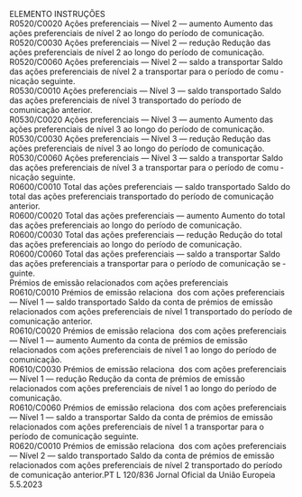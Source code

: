  
ELEMENTO  INSTRUÇÕES  
R0520/C0020  Ações preferenciais — Nível 2 
— aumento  Aumento das ações preferenciais de nível 2 ao longo do período de comunicação.  
R0520/C0030  Ações preferenciais — Nível 2 
— redução  Redução das ações preferenciais de nível 2 ao longo do período de comunicação.  
R0520/C0060  Ações preferenciais — Nível 2 
— saldo a transportar  Saldo das ações preferenciais de nível 2 a transportar para o período de comu ­
nicação seguinte.  
R0530/C0010  Ações preferenciais — Nível 3 
— saldo transportado  Saldo das ações preferenciais de nível 3 transportado do período de comunicação 
anterior.  
R0530/C0020  Ações preferenciais — Nível 3 
— aumento  Aumento das ações preferenciais de nível 3 ao longo do período de comunicação.  
R0530/C0030  Ações preferenciais — Nível 3 
— redução  Redução das ações preferenciais de nível 3 ao longo do período de comunicação.  
R0530/C0060  Ações preferenciais — Nível 3 
— saldo a transportar  Saldo das ações preferenciais de nível 3 a transportar para o período de comu ­
nicação seguinte.  
R0600/C0010  Total das ações preferenciais 
— saldo transportado  Saldo do total das ações preferenciais transportado do período de comunicação 
anterior.  
R0600/C0020  Total das ações preferenciais 
— aumento  Aumento do total das ações preferenciais ao longo do período de comunicação.  
R0600/C0030  Total das ações preferenciais 
— redução  Redução do total das ações preferenciais ao longo do período de comunicação.  
R0600/C0060  Total das ações preferenciais 
— saldo a transportar  Saldo das ações preferenciais a transportar para o período de comunicação se ­
guinte.  
Prémios de emissão relacionados com ações preferenciais  
R0610/C0010  Prémios de emissão relaciona ­
dos com ações preferenciais — 
Nível 1 — saldo transportado  Saldo da conta de prémios de emissão relacionados com ações preferenciais de 
nível 1 transportado do período de comunicação anterior.  
R0610/C0020  Prémios de emissão relaciona ­
dos com ações preferenciais — 
Nível 1 — aumento  Aumento da conta de prémios de emissão relacionados com ações preferenciais de 
nível 1 ao longo do período de comunicação.  
R0610/C0030  Prémios de emissão relaciona ­
dos com ações preferenciais — 
Nível 1 — redução  Redução da conta de prémios de emissão relacionados com ações preferenciais de 
nível 1 ao longo do período de comunicação.  
R0610/C0060  Prémios de emissão relaciona ­
dos com ações preferenciais — 
Nível 1 — saldo a transportar  Saldo da conta de prémios de emissão relacionados com ações preferenciais de 
nível 1 a transportar para o período de comunicação seguinte.  
R0620/C0010  Prémios de emissão relaciona ­
dos com ações preferenciais — 
Nível 2 — saldo transportado  Saldo da conta de prémios de emissão relacionados com ações preferenciais de 
nível 2 transportado do período de comunicação anterior.PT  L 120/836 Jornal Oficial da União Europeia 5.5.2023